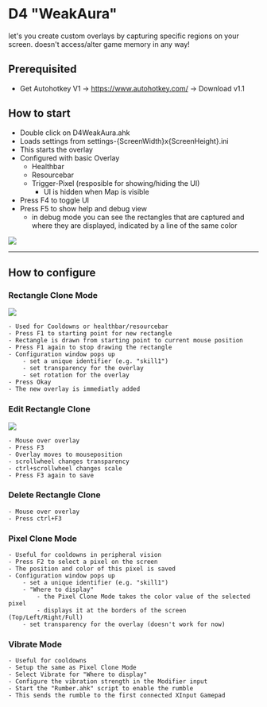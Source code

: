 # D4 "WeakAura"
let's you create custom overlays by capturing specific regions on your screen.
doesn't access/alter game memory in any way!

## Prerequisited
- Get Autohotkey V1 -> https://www.autohotkey.com/ -> Download v1.1
## How to start
- Double click on D4WeakAura.ahk
- Loads settings from settings-{ScreenWidth}x{ScreenHeight}.ini
- This starts the overlay
- Configured with basic Overlay
    - Healthbar
    - Resourcebar
    - Trigger-Pixel (resposible for showing/hiding the UI)
        - UI is hidden when Map is visible
- Press F4 to toggle UI
- Press F5 to show help and debug view
    - in debug mode you can see the rectangles that are captured and where they are displayed, indicated by a line of the same color

![](./images/Setup_Debug_Help.gif)

----------------------------------------

## How to configure
### Rectangle Clone Mode
![](./images/Setup_new_Overlay.gif)
    
    - Used for Cooldowns or healthbar/resourcebar
    - Press F1 to starting point for new rectangle
    - Rectangle is drawn from starting point to current mouse position
    - Press F1 again to stop drawing the rectangle
    - Configuration window pops up
        - set a unique identifier (e.g. "skill1")
        - set transparency for the overlay
        - set rotation for the overlay
    - Press Okay
    - The new overlay is immediatly added

### Edit Rectangle Clone
![](./images/F3_Edit_Mode.gif)

    - Mouse over overlay
    - Press F3
    - Overlay moves to mouseposition
    - scrollwheel changes transparency
    - ctrl+scrollwheel changes scale
    - Press F3 again to save

### Delete Rectangle Clone

    - Mouse over overlay
    - Press ctrl+F3

### Pixel Clone Mode
    - Useful for cooldowns in peripheral vision
    - Press F2 to select a pixel on the screen
    - The position and color of this pixel is saved
    - Configuration window pops up
        - set a unique identifier (e.g. "skill1")
        - "Where to display"
            - the Pixel Clone Mode takes the color value of the selected pixel 
            - displays it at the borders of the screen (Top/Left/Right/Full)
        - set transparency for the overlay (doesn't work for now)

### Vibrate Mode
    - Useful for cooldowns
    - Setup the same as Pixel Clone Mode
    - Select Vibrate for "Where to display"
    - Configure the vibration strength in the Modifier input
    - Start the "Rumber.ahk" script to enable the rumble
    - This sends the rumble to the first connected XInput Gamepad

